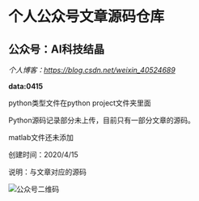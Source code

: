 # 个人公众号文章源码仓库
## 公众号：AI科技结晶
*个人博客：https://blog.csdn.net/weixin_40524689*

**data:0415** 

python类型文件在python project文件夹里面

Python源码记录部分未上传，目前只有一部分文章的源码。

matlab文件还未添加

创建时间：2020/4/15

说明：与文章对应的源码

![公众号二维码](https://img-blog.csdnimg.cn/20200415115048982.jpg)
